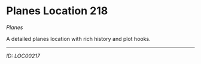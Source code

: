 # Planes Location 218

*Planes*

A detailed planes location with rich history and plot hooks.

---
*ID: LOC00217*